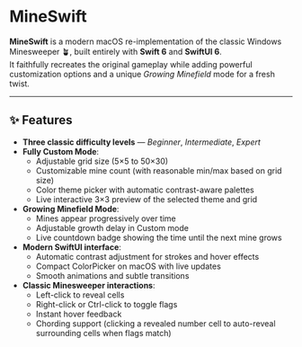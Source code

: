 # MineSwift

**MineSwift** is a modern macOS re-implementation of the classic Windows Minesweeper 🪴, built entirely with **Swift 6** and **SwiftUI 6**.  
It faithfully recreates the original gameplay while adding powerful customization options and a unique *Growing Minefield* mode for a fresh twist.

---

## ✨ Features

- **Three classic difficulty levels** — *Beginner*, *Intermediate*, *Expert*  
- **Fully Custom Mode**:
  - Adjustable grid size (5×5 to 50×30)  
  - Customizable mine count (with reasonable min/max based on grid size)  
  - Color theme picker with automatic contrast-aware palettes  
  - Live interactive 3×3 preview of the selected theme and grid
- **Growing Minefield Mode**:
  - Mines appear progressively over time  
  - Adjustable growth delay in Custom mode  
  - Live countdown badge showing the time until the next mine grows
- **Modern SwiftUI interface**:
  - Automatic contrast adjustment for strokes and hover effects  
  - Compact ColorPicker on macOS with live updates  
  - Smooth animations and subtle transitions
- **Classic Minesweeper interactions**:
  - Left-click to reveal cells  
  - Right-click or Ctrl-click to toggle flags  
  - Instant hover feedback  
  - Chording support (clicking a revealed number cell to auto-reveal surrounding cells when flags match)
